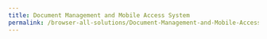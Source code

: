```yaml
---
title: Document Management and Mobile Access System
permalink: /browser-all-solutions/Document-Management-and-Mobile-Access-System
---
```


